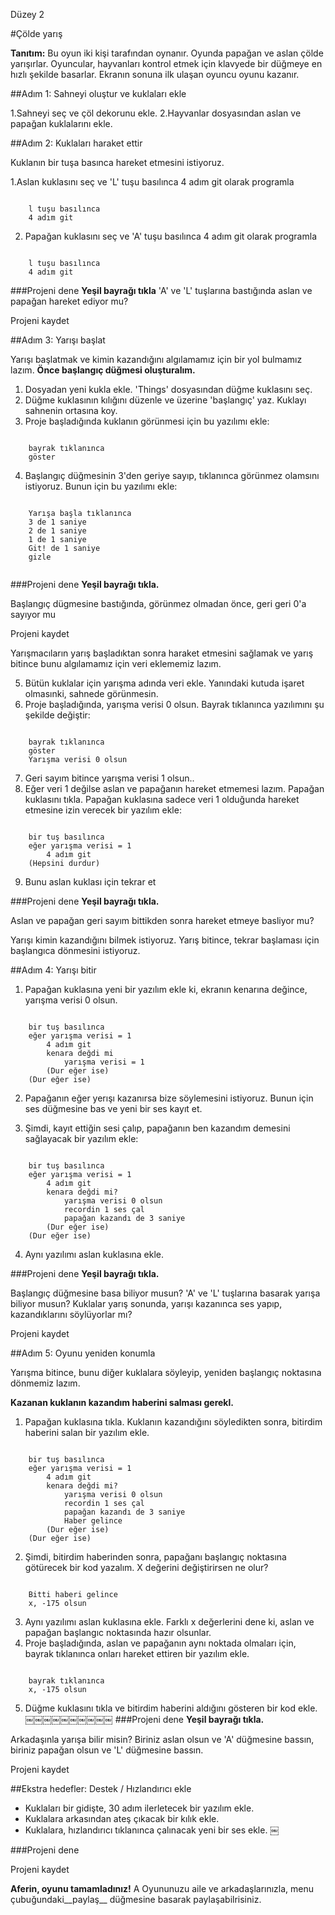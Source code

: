 Düzey 2

#Çölde yarış

__Tanıtım:__
Bu oyun iki kişi tarafından oynanır. Oyunda papağan ve aslan çölde yarışırlar. Oyuncular, hayvanları kontrol etmek için klavyede bir düğmeye en hızlı şekilde basarlar. Ekranın sonuna ilk ulaşan oyuncu oyunu kazanır.


##Adım 1: Sahneyi oluştur ve kuklaları ekle

1.Sahneyi seç ve çöl dekorunu ekle. 
2.Hayvanlar dosyasından aslan ve papağan kuklalarını ekle.



##Adım 2: Kuklaları haraket ettir


Kuklanın bir tuşa basınca hareket etmesini istiyoruz.


1.Aslan kuklasını seç ve 'L' tuşu basılınca 4 adım git olarak programla

```scratch

	l tuşu basılınca
	4 adım git
```

2. Papağan kuklasını seç ve 'A' tuşu basılınca 4 adım git olarak programla

```scratch

	l tuşu basılınca
	4 adım git
```

###Projeni dene
__Yeşil bayrağı tıkla__ 
'A' ve 'L' tuşlarına bastığında aslan ve papağan hareket ediyor mu?

Projeni kaydet


##Adım 3: Yarışı başlat

Yarışı başlatmak ve kimin kazandığını algılamamız için bir yol bulmamız lazım. __Önce başlangıç düğmesi oluşturalım.__

1. Dosyadan yeni kukla ekle. 'Things' dosyasından düğme kuklasını seç.
2. Düğme kuklasının kılığını düzenle ve üzerine 'başlangıç' yaz. Kuklayı sahnenin ortasına koy.
3. Proje başladığında kuklanın görünmesi için bu yazılımı ekle:

```scratch

	bayrak tıklanınca
	göster
```
4. Başlangıç düğmesinin 3'den geriye sayıp, tıklanınca görünmez olamsını istiyoruz. Bunun için bu yazılımı ekle:

```scratch

	Yarışa başla tıklanınca
	3 de 1 saniye
	2 de 1 saniye
	1 de 1 saniye
	Git! de 1 saniye
	gizle
	
```
###Projeni dene
__Yeşil bayrağı tıkla.__

Başlangıç dügmesine bastığında, görünmez olmadan önce, geri geri 0'a sayıyor mu

Projeni kaydet

Yarışmacıların yarış başladıktan sonra haraket etmesini  sağlamak ve yarış bitince bunu algılamamız için veri eklememiz lazım.

5. Bütün kuklalar için yarışma adında veri ekle. Yanındaki kutuda işaret olmasınki, sahnede görünmesin.
6. Proje başladığında, yarışma verisi 0 olsun. Bayrak tıklanınca yazılımını şu şekilde değiştir:

```scratch

	bayrak tıklanınca
	göster
	Yarışma verisi 0 olsun
```
7. Geri sayım bitince yarışma verisi 1 olsun..
8. Eğer veri 1 değilse aslan ve papağanın hareket etmemesi lazım. Papağan kuklasını tıkla.
Papağan kuklasına sadece veri 1 olduğunda hareket etmesine izin verecek bir yazılım ekle:

```scratch

	bir tuş basılınca
	eğer yarışma verisi = 1
		4 adım git
	(Hepsini durdur)
```
9. Bunu aslan kuklası için tekrar et

###Projeni dene
__Yeşil bayrağı tıkla.__

Aslan ve papağan geri sayım bittikden sonra hareket etmeye basliyor mu?

Yarışı kimin kazandığını bilmek istiyoruz. Yarış bitince, tekrar başlaması için başlangıca dönmesini istiyoruz.


##Adım 4: Yarışı bitir

1. Papağan kuklasına yeni bir yazılım ekle ki, ekranın kenarına değince, yarışma verisi 0 olsun.


```scratch

	bir tuş basılınca
	eğer yarışma verisi = 1
		4 adım git
		kenara değdi mi
			yarışma verisi = 1
		(Dur eğer ise)
	(Dur eğer ise)
```
2. Papağanın eğer yerışı kazanırsa bize söylemesini istiyoruz. Bunun için ses düğmesine bas ve yeni bir ses kayıt et. 

3. Şimdi, kayıt ettiğin sesi çalıp, papağanın ben kazandım demesini sağlayacak bir yazılım ekle:

```scratch

	bir tuş basılınca
	eğer yarışma verisi = 1
		4 adım git
		kenara değdi mi?
			yarışma verisi 0 olsun
			recordin 1 ses çal
			papağan kazandı de 3 saniye
		(Dur eğer ise)
	(Dur eğer ise)
```
4. Aynı yazılımı aslan kuklasına ekle.

###Projeni dene
__Yeşil bayrağı tıkla.__

Başlangıç düğmesine basa biliyor musun? 'A' ve 'L' tuşlarına basarak yarışa biliyor musun? 
Kuklalar yarış sonunda, yarışı kazanınca ses yapıp, kazandıklarını söylüyorlar mı?

Projeni kaydet

##Adım 5: Oyunu yeniden konumla

Yarışma bitince, bunu diğer kuklalara söyleyip, yeniden başlangıç noktasına dönmemiz lazım.

__Kazanan kuklanın kazandım haberini salması gerekl.__

1. Papağan kuklasına tıkla. Kuklanın kazandığını söyledikten sonra, bitirdim haberini salan bir yazılım ekle.

```scratch

	bir tuş basılınca
	eğer yarışma verisi = 1
		4 adım git
		kenara değdi mi?
			yarışma verisi 0 olsun
			recordin 1 ses çal
			papağan kazandı de 3 saniye
			Haber gelince
		(Dur eğer ise)
	(Dur eğer ise)
```
2. Şimdi, bitirdim haberinden sonra, papağanı başlangıç noktasına götürecek bir kod yazalım. X değerini değiştirirsen ne olur?

```scratch

	Bitti haberi gelince
	x, -175 olsun
```
3. Aynı yazılımı aslan kuklasına ekle. Farklı x değerlerini dene ki, aslan ve papağan başlangıc noktasında hazır olsunlar.
4. Proje başladığında, aslan ve papağanın aynı noktada olmaları için, bayrak tıklanınca onları hareket ettiren bir yazılım ekle.

```scratch

	bayrak tıklanınca
	x, -175 olsun
```
5. Düğme kuklasını tıkla ve bitirdim haberini aldığını gösteren bir kod ekle.
￼￼￼￼￼￼￼￼￼￼
###Projeni dene
__Yeşil bayrağı tıkla.__

Arkadaşınla yarışa bilir misin? Biriniz aslan olsun ve 'A' düğmesine bassın, biriniz papağan olsun ve 'L' düğmesine bassın.

Projeni kaydet

##Ekstra hedefler: Destek / Hızlandırıcı ekle


* Kuklaları bir gidişte, 30 adım ilerletecek bir yazılım ekle.
* Kuklalara arkasından ateş çıkacak bir kılık ekle.
* Kuklalara, hızlandırıcı tıklanınca çalınacak yeni bir ses ekle.
￼

###Projeni dene

Projeni kaydet


__Aferin, oyunu tamamladınız!__
A Oyununuzu aile ve arkadaşlarınızla, menu çubuğundaki__paylaş__ düğmesine basarak paylaşabilrisiniz.

